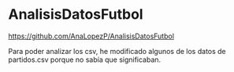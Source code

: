 # AnalisisDatosFutbol

https://github.com/AnaLopezP/AnalisisDatosFutbol

Para poder analizar los csv, he modificado algunos de los datos de partidos.csv porque no sabía que significaban. 

